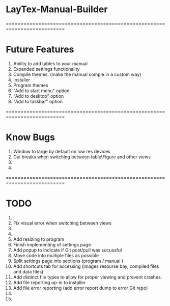 # LayTex-Manual-Builder

==========================================================================
# Future Features
1.  Ability to add tables to your manual
2.  Expanded settings functionality
3.  Compile themes. (make the manual comple in a custom way)
4.  Installer
5.  Program themes
6.  "Add to start menu" option
7.  "Add to desktop" option
8.  "Add to taskbar" option

==========================================================================
# Know Bugs
1.  Window to large by default on low res devices
2.  Gui breaks when switching between table\Figure and other views
3. 
4. 

==========================================================================
# TODO
1.  
2.  Fix visual error when switching between views
3. 
4.  
5.  Add resizing to program
6.  Finish implementing of settings page
7.  Add popup to indicate if Git post/pull was sucussful
8.  Move code into multiple files as possible
9.  Split settings page into sections (program / manual )
10. Add shortcuts tab for accessing (images resourse bay, compiled files and data files)
11. Add distinct file types to allow for proper viewing and prevent crashes.
12. Add file reporting op-in to installer
13. Add file error reporting (add error report dump to error Git repo) 
14. 
15.
